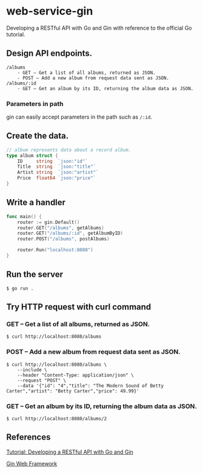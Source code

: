 # web-service-gin

Developing a RESTful API with Go and Gin with reference to the official Go tutorial.

## Design API endpoints.

```
/albums
    - GET – Get a list of all albums, returned as JSON.
    - POST – Add a new album from request data sent as JSON.
/albums/:id
    - GET – Get an album by its ID, returning the album data as JSON.
```

### Parameters in path

gin can easily accept parameters in the path such as `/:id`.

## Create the data.

```Go
// album represents data about a record album.
type album struct {
    ID     string  `json:"id"`
    Title  string  `json:"title"`
    Artist string  `json:"artist"`
    Price  float64 `json:"price"`
}
```

## Write a handler

```Go
func main() {
    router := gin.Default()
    router.GET("/albums", getAlbums)
    router.GET("/albums/:id", getAlbumByID)
    router.POST("/albums", postAlbums)

    router.Run("localhost:8080")
}
```

## Run the server
```
$ go run .
```

## Try HTTP request with curl command

### GET – Get a list of all albums, returned as JSON.
```
$ curl http://localhost:8080/albums
```

### POST – Add a new album from request data sent as JSON.
```
$ curl http://localhost:8080/albums \
    --include \
    --header "Content-Type: application/json" \
    --request "POST" \
    --data '{"id": "4","title": "The Modern Sound of Betty Carter","artist": "Betty Carter","price": 49.99}'
```

### GET – Get an album by its ID, returning the album data as JSON.
```
$ curl http://localhost:8080/albums/2
```


## References

[Tutorial: Developing a RESTful API with Go and Gin](https://go.dev/doc/tutorial/web-service-gin)

[Gin Web Framework](https://github.com/gin-gonic/gin)